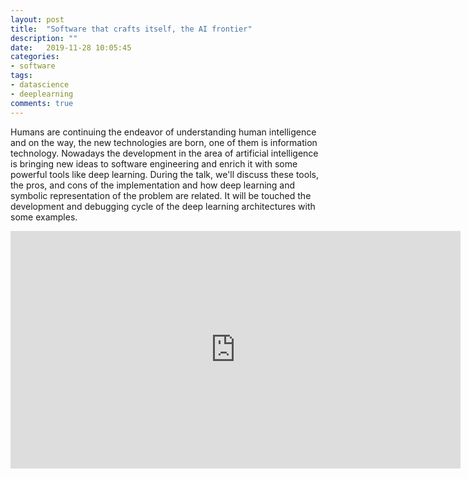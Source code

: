 ```yaml
---
layout: post
title:  "Software that crafts itself, the AI frontier"
description: ""
date:   2019-11-28 10:05:45
categories:
- software
tags:
- datascience
- deeplearning
comments: true
---
```


Humans are continuing the endeavor of understanding human intelligence and on the way, the new technologies are born, one of them is information technology. Nowadays the development in the area of artificial intelligence is bringing new ideas to software engineering and enrich it with some powerful tools like deep learning. During the talk, we'll discuss these tools, the pros, and cons of the implementation and how deep learning and symbolic representation of the problem are related. It will be touched the development and debugging cycle of the deep learning architectures with some examples.

<iframe width="720" height="380" src="https://www.youtube.com/embed/he1yelshNc4" frameborder="0" allow="autoplay; encrypted-media" allowfullscreen></iframe>

